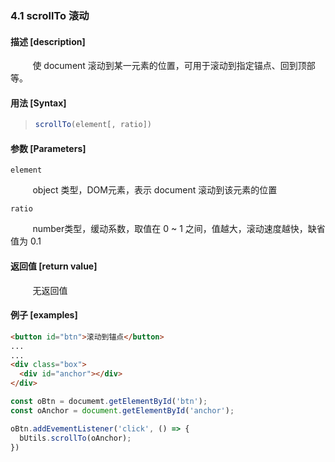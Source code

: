 ### 4.1 scrollTo 滚动

#### 描述 [description]

&nbsp;&nbsp;&nbsp;&nbsp;&nbsp;&nbsp;&nbsp;&nbsp; 使 document 滚动到某一元素的位置，可用于滚动到指定锚点、回到顶部等。

#### 用法 [Syntax]

> ```js
> scrollTo(element[, ratio])
> ```

#### 参数 [Parameters]

`element`

&nbsp;&nbsp;&nbsp;&nbsp;&nbsp;&nbsp;&nbsp;&nbsp; object 类型，DOM元素，表示 document 滚动到该元素的位置

`ratio`

&nbsp;&nbsp;&nbsp;&nbsp;&nbsp;&nbsp;&nbsp;&nbsp; number类型，缓动系数，取值在 0 ~ 1 之间，值越大，滚动速度越快，缺省值为 0.1

#### 返回值 [return value]

&nbsp;&nbsp;&nbsp;&nbsp;&nbsp;&nbsp;&nbsp;&nbsp; 无返回值

#### 例子 [examples]

```html
<button id="btn">滚动到锚点</button>
...
...
<div class="box">
  <div id="anchor"></div>
</div>
```

```js
const oBtn = documemt.getElementById('btn');
const oAnchor = document.getElementById('anchor');

oBtn.addEvementListener('click', () => {
  bUtils.scrollTo(oAnchor);
})
```